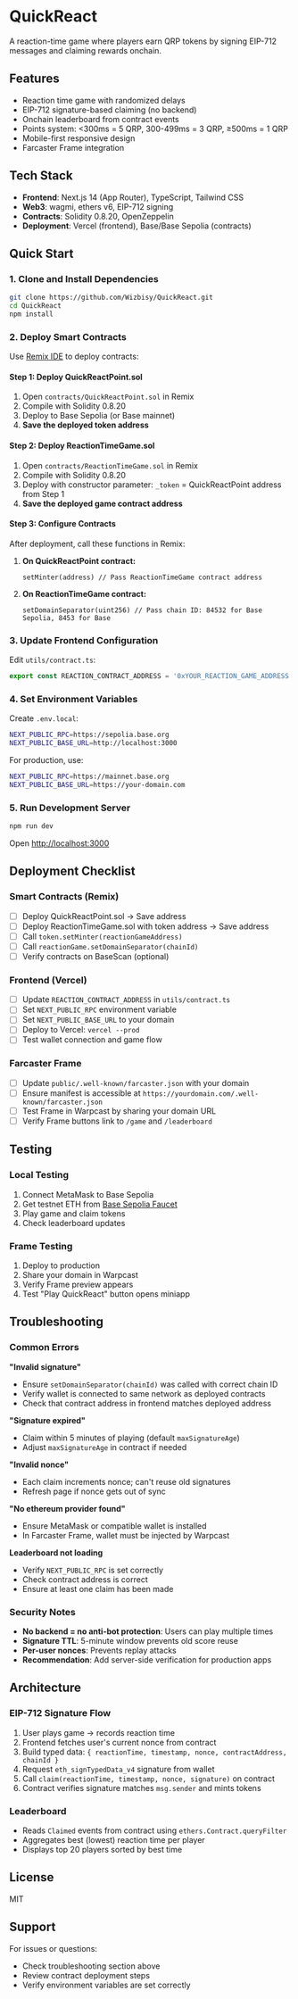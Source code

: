 # QuickReact

A reaction-time game where players earn QRP tokens by signing EIP-712 messages and claiming rewards onchain.
## Features

-  Reaction time game with randomized delays
-  EIP-712 signature-based claiming (no backend)
-  Onchain leaderboard from contract events
-  Points system: <300ms = 5 QRP, 300-499ms = 3 QRP, ≥500ms = 1 QRP
-  Mobile-first responsive design
-  Farcaster Frame integration

## Tech Stack

- **Frontend**: Next.js 14 (App Router), TypeScript, Tailwind CSS
- **Web3**: wagmi, ethers v6, EIP-712 signing
- **Contracts**: Solidity 0.8.20, OpenZeppelin
- **Deployment**: Vercel (frontend), Base/Base Sepolia (contracts)

## Quick Start

### 1. Clone and Install Dependencies

```bash
git clone https://github.com/Wizbisy/QuickReact.git
cd QuickReact
npm install
```

### 2. Deploy Smart Contracts

Use [Remix IDE](https://remix.ethereum.org/) to deploy contracts:

#### Step 1: Deploy QuickReactPoint.sol
1. Open `contracts/QuickReactPoint.sol` in Remix
2. Compile with Solidity 0.8.20
3. Deploy to Base Sepolia (or Base mainnet)
4. **Save the deployed token address**

#### Step 2: Deploy ReactionTimeGame.sol
1. Open `contracts/ReactionTimeGame.sol` in Remix
2. Compile with Solidity 0.8.20
3. Deploy with constructor parameter: `_token` = QuickReactPoint address from Step 1
4. **Save the deployed game contract address**

#### Step 3: Configure Contracts
After deployment, call these functions in Remix:

1. **On QuickReactPoint contract:**
   ```solidity
   setMinter(address) // Pass ReactionTimeGame contract address
   ```

2. **On ReactionTimeGame contract:**
   ```solidity
   setDomainSeparator(uint256) // Pass chain ID: 84532 for Base Sepolia, 8453 for Base
   ```

### 3. Update Frontend Configuration

Edit `utils/contract.ts`:

```typescript
export const REACTION_CONTRACT_ADDRESS = '0xYOUR_REACTION_GAME_ADDRESS'
```

### 4. Set Environment Variables

Create `.env.local`:

```bash
NEXT_PUBLIC_RPC=https://sepolia.base.org
NEXT_PUBLIC_BASE_URL=http://localhost:3000
```

For production, use:
```bash
NEXT_PUBLIC_RPC=https://mainnet.base.org
NEXT_PUBLIC_BASE_URL=https://your-domain.com
```

### 5. Run Development Server

```bash
npm run dev
```

Open [http://localhost:3000](http://localhost:3000)

## Deployment Checklist

### Smart Contracts (Remix)
- [ ] Deploy QuickReactPoint.sol → Save address
- [ ] Deploy ReactionTimeGame.sol with token address → Save address
- [ ] Call `token.setMinter(reactionGameAddress)`
- [ ] Call `reactionGame.setDomainSeparator(chainId)`
- [ ] Verify contracts on BaseScan (optional)

### Frontend (Vercel)
- [ ] Update `REACTION_CONTRACT_ADDRESS` in `utils/contract.ts`
- [ ] Set `NEXT_PUBLIC_RPC` environment variable
- [ ] Set `NEXT_PUBLIC_BASE_URL` to your domain
- [ ] Deploy to Vercel: `vercel --prod`
- [ ] Test wallet connection and game flow

### Farcaster Frame
- [ ] Update `public/.well-known/farcaster.json` with your domain
- [ ] Ensure manifest is accessible at `https://yourdomain.com/.well-known/farcaster.json`
- [ ] Test Frame in Warpcast by sharing your domain URL
- [ ] Verify Frame buttons link to `/game` and `/leaderboard`

## Testing

### Local Testing
1. Connect MetaMask to Base Sepolia
2. Get testnet ETH from [Base Sepolia Faucet](https://www.coinbase.com/faucets/base-ethereum-goerli-faucet)
3. Play game and claim tokens
4. Check leaderboard updates

### Frame Testing
1. Deploy to production
2. Share your domain in Warpcast
3. Verify Frame preview appears
4. Test "Play QuickReact" button opens miniapp

## Troubleshooting

### Common Errors

**"Invalid signature"**
- Ensure `setDomainSeparator(chainId)` was called with correct chain ID
- Verify wallet is connected to same network as deployed contracts
- Check that contract address in frontend matches deployed address

**"Signature expired"**
- Claim within 5 minutes of playing (default `maxSignatureAge`)
- Adjust `maxSignatureAge` in contract if needed

**"Invalid nonce"**
- Each claim increments nonce; can't reuse old signatures
- Refresh page if nonce gets out of sync

**"No ethereum provider found"**
- Ensure MetaMask or compatible wallet is installed
- In Farcaster Frame, wallet must be injected by Warpcast

**Leaderboard not loading**
- Verify `NEXT_PUBLIC_RPC` is set correctly
- Check contract address is correct
- Ensure at least one claim has been made

### Security Notes

- **No backend = no anti-bot protection**: Users can play multiple times
- **Signature TTL**: 5-minute window prevents old score reuse
- **Per-user nonces**: Prevents replay attacks
- **Recommendation**: Add server-side verification for production apps

## Architecture

### EIP-712 Signature Flow
1. User plays game → records reaction time
2. Frontend fetches user's current nonce from contract
3. Build typed data: `{ reactionTime, timestamp, nonce, contractAddress, chainId }`
4. Request `eth_signTypedData_v4` signature from wallet
5. Call `claim(reactionTime, timestamp, nonce, signature)` on contract
6. Contract verifies signature matches `msg.sender` and mints tokens

### Leaderboard
- Reads `Claimed` events from contract using `ethers.Contract.queryFilter`
- Aggregates best (lowest) reaction time per player
- Displays top 20 players sorted by best time


## License

MIT

## Support

For issues or questions:
- Check troubleshooting section above
- Review contract deployment steps
- Verify environment variables are set correctly
